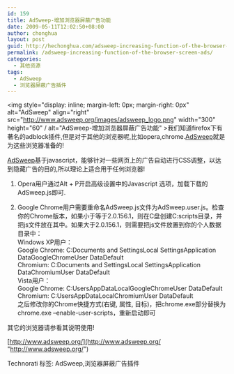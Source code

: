 ```yaml
---
id: 159
title: AdSweep-增加浏览器屏蔽广告功能
date: 2009-05-11T12:02:50+08:00
author: chonghua
layout: post
guid: http://hechonghua.com/adsweep-increasing-function-of-the-browser-screen-ads/
permalink: /adsweep-increasing-function-of-the-browser-screen-ads/
categories:
  - 其他资源
tags:
  - AdSweep
  - 浏览器屏蔽广告插件
---
```

<img style="display: inline; margin-left: 0px; margin-right: 0px" alt="AdSweep" align="right" src="http://www.adsweep.org/images/adsweep_logo.png" width="300" height="60" / alt="AdSweep-增加浏览器屏蔽广告功能" >我们知道firefox下有著名的adblock插件,但是对于其他的浏览器呢,比如opera,chrome.<a href="http://www.adsweep.org/" target="_blank">AdSweep</a>就是为这些浏览器准备的!

<!--more-->

<a href="http://www.adsweep.org/" target="_blank">AdSweep</a>基于javascript，能够针对一些网页上的广告自动进行CSS调整，以达到隐藏广告的目的,所以理论上适合用于任何浏览器!

1. Opera用户通过Alt + P开启高级设置中的Javascript 选项，加载下载的AdSweep.js即可.

2. Google Chrome用户需要重命名AdSweep.js文件为AdSweep.user.js。检查你的Chrome版本，如果小于等于2.0.156.1，则在C盘创建C:scripts目录，并把js文件放在其中。如果大于2.0.156.1，则需要把js文件放置到你的个人数据目录中：  
Windows XP用户：  
Google Chrome: C:Documents and Settings<username>Local SettingsApplication DataGoogleChromeUser DataDefault  
Chromium: C:Documents and Settings<username>Local SettingsApplication DataChromiumUser DataDefault  
Vista用户：  
Google Chrome: C:Users<username>AppDataLocalGoogleChromeUser DataDefault  
Chromium: C:Users<username>AppDataLocalChromiumUser DataDefault  
之后修改你的Chrome快捷方式(右键, 属性, 目标)，把chrome.exe部分替换为 chrome.exe –enable-user-scripts，重新启动即可

其它的浏览器请参看其说明使用!

[http://www.adsweep.org/](http://www.adsweep.org/ "http://www.adsweep.org/")

<div style="padding-bottom: 0px; margin: 0px; padding-left: 0px; padding-right: 0px; display: inline; float: none; padding-top: 0px" id="scid:0767317B-992E-4b12-91E0-4F059A8CECA8:eede6760-6f1d-448a-88b4-8ad9ad44de16" class="wlWriterEditableSmartContent">
  Technorati 标签: AdSweep,浏览器屏蔽广告插件
</div>